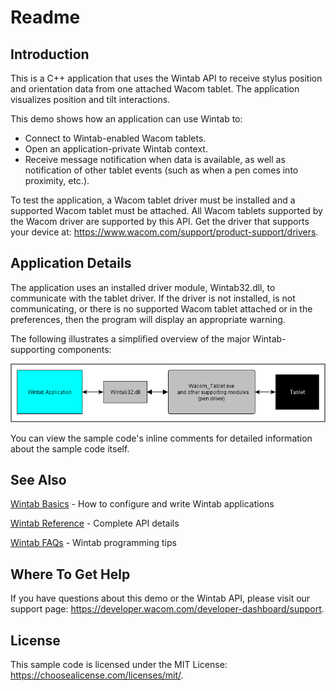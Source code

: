 # Readme

## Introduction
This is a C++ application that uses the Wintab API to receive stylus position and orientation data from one attached Wacom tablet. The application visualizes position and tilt interactions.

This demo shows how an application can use Wintab to:

* Connect to Wintab-enabled Wacom tablets.
* Open an application-private Wintab context.
* Receive message notification when data is available, as well as notification of other tablet events (such as when a pen comes into proximity, etc.).

To test the application, a Wacom tablet driver must be installed and a supported Wacom tablet must be attached. All Wacom tablets supported by the Wacom driver are supported by this API. Get the driver that supports your device at: https://www.wacom.com/support/product-support/drivers.

## Application Details
The application uses an installed driver module, Wintab32.dll, to communicate with the tablet driver.  If the driver is not installed, is not communicating, or there is no supported Wacom tablet attached or in the preferences, then the program will display an appropriate warning.

The following illustrates a simplified overview of the major Wintab-supporting components:  

![](./Media/sc-rm-tt-wintabOverview.png)

You can view the sample code's inline comments for detailed information about the sample code itself.

## See Also

[Wintab Basics](https://developer-docs.wacom.com/intuos-cintiq-business-tablets/docs/wintab-overview) - How to configure and write Wintab applications

[Wintab Reference](https://developer-docs.wacom.com/intuos-cintiq-business-tablets/docs/wintab-reference) - Complete API details

[Wintab FAQs](https://developer-docs.wacom.com/intuos-cintiq-business-tablets/docs/wintab-faqs) - Wintab programming tips

## Where To Get Help
If you have questions about this demo or the Wintab API, please visit our support page: https://developer.wacom.com/developer-dashboard/support.

## License
This sample code is licensed under the MIT License: https://choosealicense.com/licenses/mit/.